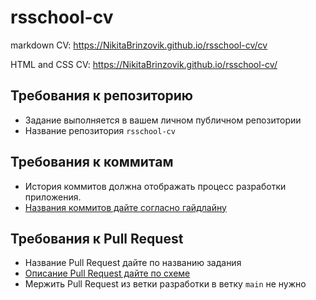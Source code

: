 # rsschool-cv

markdown CV:
https://NikitaBrinzovik.github.io/rsschool-cv/cv

HTML and CSS CV:
https://NikitaBrinzovik.github.io/rsschool-cv/

## Требования к репозиторию
- Задание выполняется в вашем личном публичном репозитории
- Название репозитория `rsschool-cv`

## Требования к коммитам
- История коммитов должна отображать процесс разработки приложения.
- [Названия коммитов дайте согласно гайдлайну](https://docs.rs.school/#/git-convention)

## Требования к Pull Request
- Название Pull Request дайте по названию задания
- [Описание Pull Request дайте по схеме](https://docs.rs.school/#/pull-request-review-process?id=Требования-к-pull-request-pr)  
- Мержить Pull Request из ветки разработки в ветку `main` не нужно
